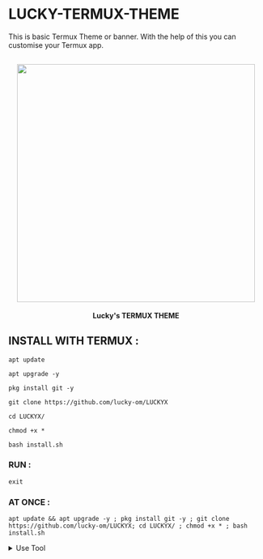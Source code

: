 # LUCKY-TERMUX-THEME
This is basic Termux Theme or banner. With the help of this you can customise your Termux app.
<h2 align="center"> <img src="https://github.com/lucky-om/LUCKYX/blob/main/files/DEMO.jpg" width="470" /> </h2>

<p align="center">

<p align="center"><b>Lucky's TERMUX THEME</b <code></code></p>



## INSTALL WITH TERMUX :

```
apt update
```
```
apt upgrade -y
```
```
pkg install git -y
```
```
git clone https://github.com/lucky-om/LUCKYX
```
```
cd LUCKYX/
```
```
chmod +x *
```
```
bash install.sh
```

### RUN :

```
exit
```

### AT ONCE :

```
apt update && apt upgrade -y ; pkg install git -y ; git clone https://github.com/lucky-om/LUCKYX; cd LUCKYX/ ; chmod +x * ; bash install.sh
```

<details id="missing-code-coverage">
  <summary>Use Tool</summary>

##### How to use LUCKY's tools

```
Follow on @_ig.om
```

</details>
